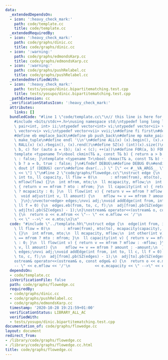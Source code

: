 ```yaml
---
data:
  _extendedDependsOn:
  - icon: ':heavy_check_mark:'
    path: code/template.cc
    title: code/template.cc
  _extendedRequiredBy:
  - icon: ':heavy_check_mark:'
    path: code/graphs/dinic.cc
    title: code/graphs/dinic.cc
  - icon: ':warning:'
    path: code/graphs/edmondsKarp.cc
    title: code/graphs/edmondsKarp.cc
  - icon: ':warning:'
    path: code/graphs/pushRelabel.cc
    title: code/graphs/pushRelabel.cc
  _extendedVerifiedWith:
  - icon: ':heavy_check_mark:'
    path: tests/yosupo/dinic.bipartitematching.test.cpp
    title: tests/yosupo/dinic.bipartitematching.test.cpp
  _pathExtension: cc
  _verificationStatusIcon: ':heavy_check_mark:'
  attributes:
    links: []
  bundledCode: "#line 1 \"code/template.cc\"\n// this line is here for a reason\n\
    #include <bits/stdc++.h>\nusing namespace std;\ntypedef long long ll;\ntypedef\
    \ pair<int, int> ii;\ntypedef vector<int> vi;\ntypedef vector<ii> vii;\ntypedef\
    \ vector<vi> vvi;\ntypedef vector<vii> vvii;\n#define fi first\n#define se second\n\
    #define eb emplace_back\n#define pb push_back\n#define mp make_pair\n#define mt\
    \ make_tuple\n#define endl '\\n'\n#define ALL(x) (x).begin(), (x).end()\n#define\
    \ RALL(x) (x).rbegin(), (x).rend()\n#define SZ(x) (int)(x).size()\n#define FOR(a,\
    \ b, c) for (auto a = (b); (a) < (c); ++(a))\n#define F0R(a, b) FOR (a, 0, (b))\n\
    template <typename T>\nbool ckmin(T& a, const T& b) { return a > b ? a = b, true\
    \ : false; }\ntemplate <typename T>\nbool ckmax(T& a, const T& b) { return a <\
    \ b ? a = b, true : false; }\n#ifndef DEBUG\n#define DEBUG 0\n#endif\n#define\
    \ dout if (DEBUG) cerr\n#define dvar(...) \" [\" << #__VA_ARGS__ \": \" << (__VA_ARGS__)\
    \ << \"] \"\n#line 2 \"code/graphs/flowedge.cc\"\nstruct edge {\n  edge(int from,\
    \ int to, ll capacity, ll flow = 0)\n      : mfrom(from), mto(to), mcapacity(capacity),\
    \ mflow(flow) {}\n  int mfrom, mto;\n  ll mcapacity, mflow;\n  int other(int v)\
    \ { return v == mfrom ? mto : mfrom; }\n  ll capacity(int v) { return v == mfrom\
    \ ? mcapacity : 0; }\n  ll flow(int v) { return v == mfrom ? mflow : -mflow; }\n\
    \  void adjust(int v, ll amount) {\n    mflow += v == mfrom ? amount : -amount;\n\
    \  }\n};\nvector<edge> edges;\nvvi adj;\nvoid addEdge(int from, int to, ll c,\
    \ ll f = 0) {\n  edges.eb(from, to, c, f);\n  adj[from].pb(SZ(edges) - 1);\n \
    \ adj[to].pb(SZ(edges) - 1);\n}\nostream& operator<<(ostream& o, const edge& e)\
    \ {\n  return o << e.mfrom << \"-- \" << e.mflow << '/'\n           << e.mcapacity\
    \ << \" -->\" << e.mto;\n}\n"
  code: "#include \"../template.hh\"\nstruct edge {\n  edge(int from, int to, ll capacity,\
    \ ll flow = 0)\n      : mfrom(from), mto(to), mcapacity(capacity), mflow(flow)\
    \ {}\n  int mfrom, mto;\n  ll mcapacity, mflow;\n  int other(int v) { return v\
    \ == mfrom ? mto : mfrom; }\n  ll capacity(int v) { return v == mfrom ? mcapacity\
    \ : 0; }\n  ll flow(int v) { return v == mfrom ? mflow : -mflow; }\n  void adjust(int\
    \ v, ll amount) {\n    mflow += v == mfrom ? amount : -amount;\n  }\n};\nvector<edge>\
    \ edges;\nvvi adj;\nvoid addEdge(int from, int to, ll c, ll f = 0) {\n  edges.eb(from,\
    \ to, c, f);\n  adj[from].pb(SZ(edges) - 1);\n  adj[to].pb(SZ(edges) - 1);\n}\n\
    ostream& operator<<(ostream& o, const edge& e) {\n  return o << e.mfrom << \"\
    -- \" << e.mflow << '/'\n           << e.mcapacity << \" -->\" << e.mto;\n}\n"
  dependsOn:
  - code/template.cc
  isVerificationFile: false
  path: code/graphs/flowedge.cc
  requiredBy:
  - code/graphs/dinic.cc
  - code/graphs/pushRelabel.cc
  - code/graphs/edmondsKarp.cc
  timestamp: '2020-10-28 19:21:59+01:00'
  verificationStatus: LIBRARY_ALL_AC
  verifiedWith:
  - tests/yosupo/dinic.bipartitematching.test.cpp
documentation_of: code/graphs/flowedge.cc
layout: document
redirect_from:
- /library/code/graphs/flowedge.cc
- /library/code/graphs/flowedge.cc.html
title: code/graphs/flowedge.cc
---
```


